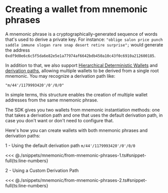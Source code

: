 # Creating a wallet from mnemonic phrases

A mnemonic phrase is a cryptographically-generated sequence of words that's used to derive a private key. For instance: `"oblige salon price punch saddle immune slogan rare snap desert retire surprise";` would generate the address `0xdf9d0e6c6c5f5da6e82e5e1a77974af6642bdb450a10c43f0c6910a212600185`.

In addition to that, we also support [Hierarchical Deterministic Wallets](https://www.ledger.com/academy/crypto/what-are-hierarchical-deterministic-hd-wallets) and [derivation paths](https://learnmeabitcoin.com/technical/derivation-paths), allowing multiple wallets to be derived from a single root mnemonic. You may recognize a derivation path like:

```text
"m/44'/1179993420'/0'/0/0"
```

In simple terms, this structure enables the creation of multiple wallet addresses from the same mnemonic phrase.

The SDK gives you two wallets from mnemonic instantiation methods: one that takes a derivation path and one that uses the default derivation path, in case you don't want or don't need to configure that.

Here's how you can create wallets with both mnemonic phrases and derivation paths:

1 - Using the default derivation path `m/44'/1179993420'/0'/0/0`

<<< @./snippets/mnemonic/from-mnemonic-phrases-1.ts#snippet-full{ts:line-numbers}

2 - Using a Custom Derivation Path

<<< @./snippets/mnemonic/from-mnemonic-phrases-2.ts#snippet-full{ts:line-numbers}
